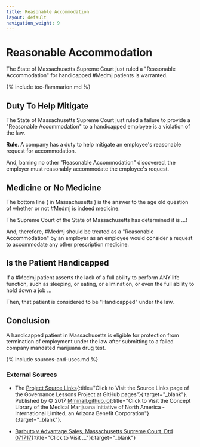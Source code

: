 ```yaml
---
title: Reasonable Accommodation
layout: default
navigation_weight: 9
---
```

# Reasonable Accommodation

The State of Massachusetts Supreme Court just ruled a "Reasonable Accommodation" for handicapped #Medmj patients is warranted.

{% include toc-flammarion.md %}

## Duty To Help Mitigate

The State of Massachusetts Supreme Court just ruled a failure to provide a "Reasonable Accommodation" to a handicapped employee is a violation of the law.

**Rule**. A company has a duty to help mitigate an employee's reasonable request for accommodation.

And, barring no other "Reasonable Accommodation" discovered, the employer must reasonably accommodate the employee's request.

## Medicine or No Medicine

The bottom line ( in Massachusetts ) is the answer to the age old question of whether or not #Medmj is indeed medicine.

The Supreme Court of the State of Massachusetts has determined it is ...!

And, therefore, #Medmj should be treated as a "Reasonable Accommodation" by an employer as an employee would consider a request to accommodate any other prescription medicine.

## Is the Patient Handicapped

If a #Medmj patient asserts the lack of a full ability to perform ANY life function, such as sleeping, or eating, or elimination, or even the full ability to hold down a job ...

Then, that patient is considered to be "Handicapped" under the law.

## Conclusion

A handicapped patient in Massachusetts is eligible for protection from termination of employment under the law after submitting to a failed company mandated marijuana drug test.

{% include sources-and-uses.md %}

### External Sources

- The [Project Source Links](https://mminail.github.io/Governance/Source-Goverance-Links.htm){:title="Click to Visit the Source Links page of the Governance Lessons Project at GitHub pages"}{:target="_blank"}. Published by © 2017 [Mminail.github.io](https://mminail.github.io/){:title="Click to Visit the Concept Library of the Medical Marijuana Initiative of North America - International Limited, an Arizona Benefit Corporation"}{:target="_blank"}.

- [Barbuto v Advantage Sales, Massachusetts Supreme Court, Dtd 071717](https://medmj.us/ReasonableAccommodation){:title="Click to Visit ..."}{:target="_blank"}
